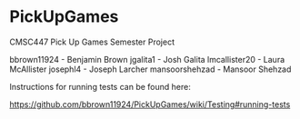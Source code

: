 # PickUpGames
CMSC447 Pick Up Games Semester Project

bbrown11924 - Benjamin Brown
jgalita1 - Josh Galita
lmcallister20 - Laura McAllister
josephl4 - Joseph Larcher
mansoorshehzad	- Mansoor Shehzad

Instructions for running tests can be found here:

https://github.com/bbrown11924/PickUpGames/wiki/Testing#running-tests
